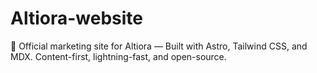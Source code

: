 # Altiora-website
🚀 Official marketing site for Altiora — Built with Astro, Tailwind CSS, and MDX. Content-first, lightning-fast, and open-source.
